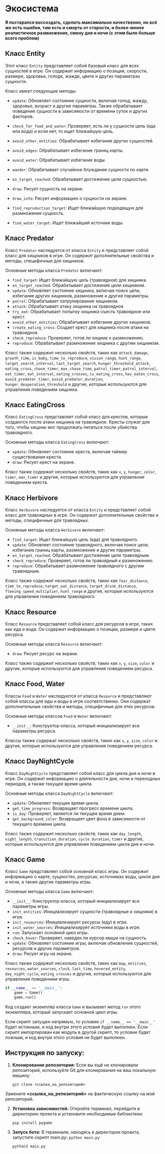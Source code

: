 # Экосистема 

__Я постарался воссоздать, сделать максимально качественно, но всё же есть ошибки, там есть и смерть от старости, и более-менее реалистичное размножение, смену дня и ночи (с этим было больше всего проблем)__

## Класс Entity

Этот класс `Entity` представляет собой базовый класс для всех сущностей в игре. Он содержит информацию о позиции, скорости, размере, здоровье, голоде, жажде, цвете и других параметрах сущности. 

Класс имеет следующие методы:

- `update`: Обновляет состояние сущности, включая голод, жажду, здоровье, возраст и другие параметры. Также обрабатывает поведение сущности в зависимости от времени суток и других факторов.
  
- `check_for_food_and_water`: Проверяет, есть ли у сущности цель (еда или вода) и если нет, то ищет ближайшую цель.
- `avoid_other_entities`: Обрабатывает избегание других сущностей.
- `avoid_edges`: Обрабатывает избегание границ карты.
- `avoid_water`: Обрабатывает избегание воды.
- `wander`: Обрабатывает случайное блуждание сущности по карте.
- `on_target_reached`: Обрабатывает достижение цели сущностью.
- `draw`: Рисует сущность на экране.
- `draw_info`: Рисует информацию о сущности на экране.
- `find_reproduction_target`: Ищет ближайшую подходящую для размножения сущность.
- `find_water_target`: Ищет ближайший источник воды.

## Класс Predator

Класс `Predator` наследуется от класса `Entity` и представляет собой класс для хищников в игре. Он содержит дополнительные свойства и методы, специфичные для хищников.

Основные методы класса `Predator` включают:

- `find_target`: Ищет ближайшую цель (травоядное) для хищника.
- `on_target_reached`: Обрабатывает достижение цели хищником.
- `update`: Обновляет состояние хищника, включая поиск цели, избегание других хищников, размножение и другие параметры.
- `patrol`: Обрабатывает патрулирование хищником.
- `attack`: Обрабатывает атаку хищника на травоядное.
- `try_eat`: Обрабатывает попытку хищника съесть травоядное или крест.
- `avoid_other_entities`: Обрабатывает избегание других хищников.
- `create_eating_cross`: Создает крест для хищника после атаки на травоядное.
- `check_reproduce`: Проверяет, готов ли хищник к размножению.
- `reproduce`: Обрабатывает размножение хищника с другим хищником.

Класс также содержит несколько свойств, таких как `attack_damage`, `growth_time`, `is_baby`, `time_to_reproduce`, `vision_range`, `hunt_range`, `target_search_interval`, `last_target_search`, `hunger_threshold_attack`, `eating_cross`, `chase_timer`, `max_chase_time`, `patrol_timer`, `patrol_interval`, `eat_timer`, `eat_interval`, `eating_crosses`, `is_eating_cross`, `has_eaten_cross`, `avoid_predator_timer`, `avoid_predator_duration`, `hunger_desperation_threshold` и другие, которые используются для управления поведением хищника.

## Класс EatingCross

Класс `EatingCross` представляет собой класс для крестов, которые создаются после атаки хищника на травоядное. Кресты служат для того, чтобы хищник мог продолжать питаться после убийства травоядного.

Основные методы класса `EatingCross` включают:

- `update`: Обновляет состояние креста, включая таймер существования креста.
- `draw`: Рисует крест на экране.

Класс также содержит несколько свойств, таких как `x`, `y`, `hunger`, `color`, `timer`, `max_timer` и другие, которые используются для управления поведением креста.

## Класс Herbivore

Класс `Herbivore` наследуется от класса `Entity` и представляет собой класс для травоядных в игре. Он содержит дополнительные свойства и методы, специфичные для травоядных.

Основные методы класса `Herbivore` включают:

- `find_target`: Ищет ближайшую цель (еда) для травоядного.
- `update`: Обновляет состояние травоядного, включая поиск цели, избегание границ карты, размножение и другие параметры.
- `on_target_reached`: Обрабатывает достижение цели травоядным.
- `check_reproduce`: Проверяет, готов ли травоядный к размножению.
- `reproduce`: Обрабатывает размножение травоядного с другим травоядным.

Класс также содержит несколько свойств, таких как `fear_distance`, `time_to_reproduce`, `target_eat_distance`, `target_drink_distance`, `fleeing_speed_multiplier`, `hunt_range` и другие, которые используются для управления поведением травоядного.

## Класс Resource

Класс `Resource` представляет собой класс для ресурсов в игре, таких как еда и вода. Он содержит информацию о позиции, размере и цвете ресурса.

Основные методы класса `Resource` включают:

- `draw`: Рисует ресурс на экране.

Класс также содержит несколько свойств, таких как `x`, `y`, `size`, `color` и другие, которые используются для управления поведением ресурса.

## Класс Food, Water

Классы `Food` и `Water` наследуются от класса `Resource` и представляют собой классы для еды и воды в игре соответственно. Они содержат дополнительные свойства и методы, специфичные для этих ресурсов.

Основные методы классов `Food` и `Water` включают:

- `__init__`: Конструктор класса, который инициализирует все параметры ресурса.

Классы также содержат несколько свойств, таких как `x`, `y`, `size`, `color` и другие, которые используются для управления поведением ресурса.

## Класс DayNightCycle

Класс `DayNightCycle` представляет собой класс для цикла дня и ночи в игре. Он содержит информацию о длительности дня, ночи и переходных периодов, а также текущее время цикла.

Основные методы класса `DayNightCycle` включают:

- `update`: Обновляет текущее время цикла.
- `get_time_progress`: Возвращает прогресс времени цикла.
- `is_day`: Проверяет, является ли текущее время днем.
- `get_background_color`: Возвращает цвет фона в зависимости от текущего времени цикла.

Класс также содержит несколько свойств, таких как `day_length`, `night_length`, `transition_duration`, `cycle_duration`, `timer` и другие, которые используются для управления поведением цикла дня и ночи.

## Класс Game

Класс `Game` представляет собой основной класс игры. Он содержит информацию о карте, сущностях, ресурсах, источниках воды, цикле дня и ночи, а также другие параметры игры.

Основные методы класса `Game` включают:

- `__init__`: Конструктор класса, который инициализирует все параметры игры.
- `init_entities`: Инициализирует сущности (травоядные и хищники) в игре.
- `init_resources`: Инициализирует ресурсы (еду) в игре.
- `init_water_sources`: Инициализирует источники воды в игре.
- `run`: Запускает основной цикл игры.
- `check_hover`: Проверяет, наведен ли курсор мыши на сущность.
- `update`: Обновляет состояние игры, включая обновление сущностей, ресурсов и других параметров.
- `draw`: Рисует игру на экране.

Класс также содержит несколько свойств, таких как `map`, `entities`, `resources`, `water_sources`, `clock`, `last_time`, `hovered_entity`, `day_night_cycle`, `eating_crosses` и другие, которые используются для управления поведением игры.

```python
if __name__ == '__main__':
    game = Game()
    game.run()
```

Код создает экземпляр класса `Game` и вызывает метод `run` этого экземпляра, который запускает основной цикл игры. 

Если скрипт запущен напрямую, то условие `if __name__ == '__main__'` будет истинным, и код внутри этого условия будет выполнен. Если скрипт импортирован как модуль в другой скрипт, то условие будет ложным, и код внутри этого условия не будет выполнен.

## Инструкция по запуску:

1.  **Клонирование репозитория:**
    Если вы ещё не клонировали репозиторий, используйте Git для клонирования на ваш локальную машину:
    ```
    git clone <ссылка_на_репозиторий>
    ```
    
Замените **<ссылка_на_репозиторий>** на фактическую ссылку на мой репозиторий.

2.  **Установка зависимостей:**
    Откройте терминал, перейдите в директорию проекта и установите необходимые библиотеки:
    ```
    pip install pygame
    ```
3.  **Запуск бота:**
    В терминале, находясь в директории проекта, запустите скрипт main.py:
    `python main.py`
    ```terminal
    python3 main.py
    ```
